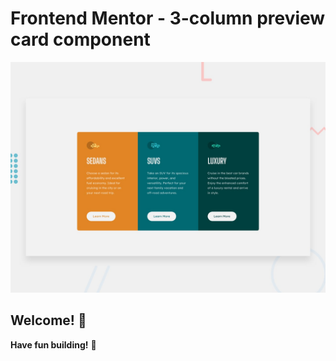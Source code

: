 # Frontend Mentor - 3-column preview card component

![Design preview for the 3-column preview card component coding challenge](./design/desktop-preview.jpg)

## Welcome! 👋

**Have fun building!** 🚀
